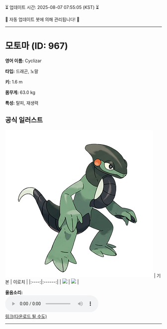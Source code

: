 
⏳ 업데이트 시간: 2025-08-07 07:55:05 (KST) ⏳

🤖 자동 업데이트 봇에 의해 관리됩니다! 🤖

---

# 모토마 (ID: 967)
**영어 이름:** Cyclizar

**타입:** 드래곤, 노말

**키:** 1.6 m

**몸무게:** 63.0 kg

**특성:** 탈피, 재생력

## 공식 일러스트
![](https://raw.githubusercontent.com/PokeAPI/sprites/master/sprites/pokemon/other/official-artwork/967.png)
| 기본 | 이로치 |
|:----:|:------:|
| <img src="http://play.pokemonshowdown.com/sprites/ani/cyclizar.gif" width="200"> | <img src="http://play.pokemonshowdown.com/sprites/ani-shiny/cyclizar.gif" width="200"> |

**울음소리:**<br><audio controls src="https://raw.githubusercontent.com/PokeAPI/cries/main/cries/pokemon/latest/967.ogg"></audio><br> [링크(다운로드 될 수도)](https://raw.githubusercontent.com/PokeAPI/cries/main/cries/pokemon/latest/967.ogg)


---
